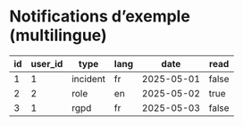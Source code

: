 # Notifications d’exemple (multilingue)

| id | user_id | type      | lang | date       | read  |
|----|---------|-----------|------|------------|-------|
| 1  | 1       | incident  | fr   | 2025-05-01 | false |
| 2  | 2       | role      | en   | 2025-05-02 | true  |
| 3  | 1       | rgpd      | fr   | 2025-05-03 | false |
